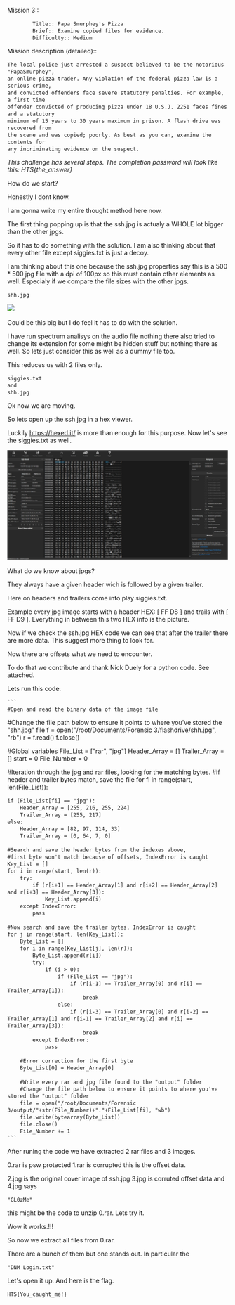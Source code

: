  Mission 3::
        
        	Title:: Papa Smurphey's Pizza
            Brief:: Examine copied files for evidence.
            Difficulty:: Medium

Mission description (detailed)::

	The local police just arrested a suspect believed to be the notorious "PapaSmurphey", 
    an online pizza trader. Any violation of the federal pizza law is a serious crime, 
    and convicted offenders face severe statutory penalties. For example, a first time 
    offender convicted of producing pizza under 18 U.S.J. 2251 faces fines and a statutory 
    minimum of 15 years to 30 years maximum in prison. A flash drive was recovered from 
    the scene and was copied; poorly. As best as you can, examine the contents for 
    any incriminating evidence on the suspect.

*This challenge has several steps. 
The completion password will look like this: HTS{the_answer}*

How do we start?
	
Honestly I dont know. 

I am gonna write my entire thought method here now. 

The first thing popping up is that the ssh.jpg is actualy a WHOLE lot bigger than the other jpgs. 

So it has to do something with the solution. 
I am also thinking about that every other file except siggies.txt is just a decoy.

I am thinking about this one because the ssh.jpg properties say this is a 500 * 500 jpg file with a dpi of 100px so this must contain other elements as well. Especialy if we compare the file sizes with the other jpgs. 

	shh.jpg
<img src="https://github.com/norbert-dev/Hack_This_Site/blob/main/Forensic%20Missions/Mission%203/shh.jpg">

Could be this big but I do feel it has to do with the solution.

I have run spectrum analisys on the audio file nothing there also tried to change its extension for some might be hidden stuff but nothing there as well. So lets just consider this as well as a dummy file too.
    
This reduces us with 2 files only.

    siggies.txt
    and
    shh.jpg

Ok now we are moving. 

So lets open up the ssh.jpg in a hex viewer. 

Luckily https://hexed.it/ is more than enough for this purpose. 
Now let's see the siggies.txt as well. 

<img src="https://github.com/norbert-dev/Hack_This_Site/blob/main/Forensic%20Missions/Mission%203/shh_hex_view.jpg">

What do we know about jpgs? 

They always have a given header wich is followed by a given trailer.

Here on headers and trailers come into play siggies.txt. 
    
Example every jpg image starts with a header HEX: [ FF D8 ] and trails with [ FF D9 ]. 
Everything in between this two HEX info is the picture. 

Now if we check the ssh.jpg HEX code we can see that after the trailer there are more data. 
This suggest more thing to look for. 

Now there are offsets what we need to encounter.

To do that we contribute and thank Nick Duely for a python code. See attached.

Lets run this code.
    
    ```
    #Open and read the binary data of the image file
#Change the file path below to ensure it points to where you've stored the "shh.jpg" file
f = open("/root/Documents/Forensic 3/flashdrive/shh.jpg", "rb")
r = f.read()
f.close()

#Global variables
File_List = ["rar", "jpg"]
Header_Array = []
Trailer_Array = []
start = 0
File_Number = 0

#Iteration through the jpg and rar files, looking for the matching bytes.
#If header and trailer bytes match, save the file
for fi in range(start, len(File_List)):

    if (File_List[fi] == "jpg"):
        Header_Array = [255, 216, 255, 224]
        Trailer_Array = [255, 217]
    else:
        Header_Array = [82, 97, 114, 33]
        Trailer_Array = [0, 64, 7, 0]

    #Search and save the header bytes from the indexes above,
    #first byte won't match because of offsets, IndexError is caught
    Key_List = []
    for i in range(start, len(r)):
        try:
            if (r[i+1] == Header_Array[1] and r[i+2] == Header_Array[2] and r[i+3] == Header_Array[3]):
                Key_List.append(i)
        except IndexError:
            pass

    #Now search and save the trailer bytes, IndexError is caught
    for j in range(start, len(Key_List)):
        Byte_List = []
        for i in range(Key_List[j], len(r)):
            Byte_List.append(r[i])
            try:
                if (i > 0):
                    if (File_List == "jpg"):
                        if (r[i-1] == Trailer_Array[0] and r[i] == Trailer_Array[1]):
                            break
                    else:
                        if (r[i-3] == Trailer_Array[0] and r[i-2] == Trailer_Array[1] and r[i-1] == Trailer_Array[2] and r[i] == Trailer_Array[3]):
                            break
            except IndexError:
                pass

        #Error correction for the first byte
        Byte_List[0] = Header_Array[0]

        #Write every rar and jpg file found to the "output" folder
        #Change the file path below to ensure it points to where you've stored the "output" folder
        file = open("/root/Documents/Forensic 3/output/"+str(File_Number)+"."+File_List[fi], "wb")
        file.write(bytearray(Byte_List))
        file.close()
        File_Number += 1
    ```
    
After runing the code we have extracted 2 rar files and 3 images.

0.rar is psw protected 1.rar is corrupted this is the offset data.

2.jpg is the original cover image of ssh.jpg 3.jpg is corruted offset data and 4.jpg says 

    "GL0zMe" 
    
this might be the code to unzip 0.rar. Lets try it. 


Wow it works.!!!


So now we extract all files from 0.rar.

There are a bunch of them but one stands out. In particular the 

    "DNM Login.txt"

Let's open it up. 
And here is the flag.

    HTS{You_caught_me!}
